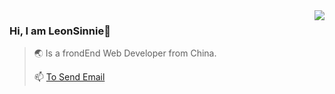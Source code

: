 <img align="right" src="https://github-readme-stats.vercel.app/api?username=LeonSinnie&show_icons=ture&title_color=#065aa5&icon_color=#065aa5&todayistododay&我还在更新20210911 " />

### Hi, I am LeonSinnie👋
>🌏 Is a frondEnd Web Developer from China.
>
>📫 <a href="mailto:sinnie.dai@mail.chiwuu.com.cn">To Send Email</a>
>
